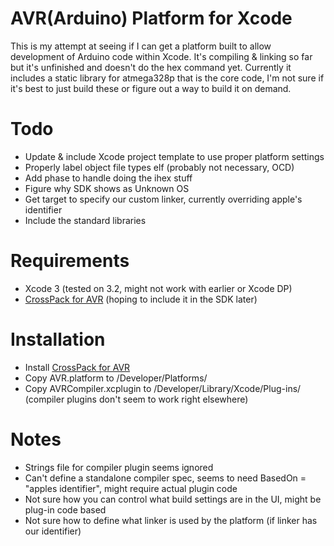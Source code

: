 AVR(Arduino) Platform for Xcode
===============================

This is my attempt at seeing if I can get a platform built to allow development of Arduino code within Xcode.  It's compiling & linking so far but it's unfinished and doesn't do the hex command yet.  Currently it includes a static library for atmega328p that is the core code, I'm not sure if it's best to just build these or figure out a way to build it on demand.

Todo
====

* Update & include Xcode project template to use proper platform settings
* Properly label object file types elf (probably not necessary, OCD)
* Add phase to handle doing the ihex stuff
* Figure why SDK shows as Unknown OS
* Get target to specify our custom linker, currently overriding apple's identifier
* Include the standard libraries


Requirements
============

* Xcode 3 (tested on 3.2, might not work with earlier or Xcode DP)
* [CrossPack for AVR](http://www.obdev.at/products/crosspack/index.html) (hoping to include it in the SDK later)

Installation
============

* Install [CrossPack for AVR](http://www.obdev.at/products/crosspack/index.html)
* Copy AVR.platform to /Developer/Platforms/
* Copy AVRCompiler.xcplugin to /Developer/Library/Xcode/Plug-ins/ (compiler plugins don't seem to work right elsewhere)


Notes
=====

* Strings file for compiler plugin seems ignored
* Can't define a standalone compiler spec, seems to need BasedOn = "apples identifier", might require actual plugin code
* Not sure how you can control what build settings are in the UI, might be plug-in code based
* Not sure how to define what linker is used by the platform (if linker has our identifier)
